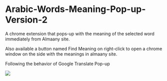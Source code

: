 # Arabic-Words-Meaning-Pop-up-Version-2
A chrome extension that pops-up with the meaning of the selected word immediately from Almaany site.

Also available a button named Find Meaning on right-click to open a chrome window on the side with the meanings in almaany site.

Following the behavior of Google Translate Pop-up

<img style="-webkit-user-select: none;" src="https://media.giphy.com/media/IhldlCOgol7dAXak3j/giphy.gif">
